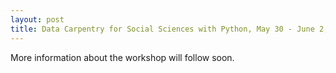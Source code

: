 ```yaml
---
layout: post
title: Data Carpentry for Social Sciences with Python, May 30 - June 2, 2022, Netherlands eScience Center
---
```

More information about the workshop will follow soon.
